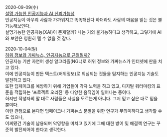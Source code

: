2020-09-09(수)  
[설명 가능한 인공지능과 AI 신뢰가능성](https://www.boannews.com/media/view.asp?idx=90916&page=1&kind=5&search=title&find=)  
인공지능이 아무리 사람과 가까워지고 똑똑해진다 하더라도 사람의 마음을 얻는 것은 불가능해보인다.  
설명가능한 인공지능(XAI)이 존재할까? 나는 거의 불가능하다고 생각하고, 그렇기에 AI와 보안은 영원히 뗄 수 없을 것 같다.  


2020-10-04(일)  
[허위 정보와 가짜뉴스, 인공지능으로 근절될까?](https://www.boannews.com/media/view.asp?idx=91560)  
인공지능 기반 자연어 생성 알고리즘(NGL)로 허위 정보와 가짜뉴스가 인터넷에 판을 치고 있다.  
이에 인공지능이 만든 텍스트(허위정보)로 의심되는 것들을 탐지하는 인공지능 기술도 발전하고 있다.  
또한 딥페이크를 예방하기 위해 기업들이 각자 노력을 하고 있고, 디지털 워터마킹의 표준을 적립하는 '프로젝트 오리진' 등 다양한 움직임이 일어나는 중이다.  
하지만 작성자의 말 대로 사람들은 사실을 모르는게 아니다. 그저 믿고 싶은 대로 믿을 뿐이다.  
이런 관점으로 본다면 딥페이크나 가짜뉴스 분별을 위한 연구가 무의미하다고 생각할 수도 있으나,  
어찌됐건 기술이 남용되며 악영향을 미치고 있기에 그에 대한 방어 및 해결책 연구는 꾸준히 발전되어야 한다고 생각한다.  


